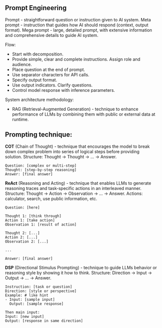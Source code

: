 Prompt Engineering
-

Prompt - straightforward question or instruction given to AI system.
Meta prompt - instruction that guides how AI should respond (context, output format).
Mega prompt - large, detailed prompt, with extensive information and comprehensive details to guide AI system.

Flow:
* Start with decomposition.
* Provide simple, clear and complete instructions. Assign role and audience.
* Place question at the end of prompt.
* Use separator characters for API calls.
* Specify output format.
* Use output indicators. Clarify questions.
* Control model response with inference parameters.

System architecture methodology:
* RAG (Retrieval-Augmented Generation) - technique to enhance performance of LLMs
  by combining them with public or external data at runtime.

## Prompting technique:

**COT** (Chain of Thought) - technique that encourages the model to break down complex problem into series
of logical steps before providing solution.
Structure: Thought → Thought → ... → Answer.

````
Question: [complex or multi-step]
Thought: [step-by-step reasoning]
Answer: [final answer]
````

**ReAct** (Reasoning and Acting) - technique that enables LLMs to generate reasoning traces
and task-specific actions in an interleaved manner.
Structure: Thought → Action → Observation → ... → Answer.
Actions: calculator, search, use public information, etc.

````
Question: [here]

Thought 1: [think through]
Action 1: [take action]
Observation 1: [result of action]

Thought 2: [...]
Action 2: [...]
Observation 2: [...]

...

Answer: [final answer]
````

**DSP** (Directional Stimulus Prompting) - technique to guide LLMs behavior or reasoning style by showing it how to think.
Structure: Direction → Input → Output → … → Answer.

````
Instruction: [task or question]
Direction: [style or perspective]
Example: # like hint
- Input: [sample input]
  Output: [sample response]

Then main input:
Input: [new input]
Output: [response in same direction]
````
